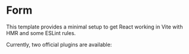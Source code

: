 # Form


This template provides a minimal setup to get React working in Vite with HMR and some ESLint rules.

Currently, two official plugins are available:
